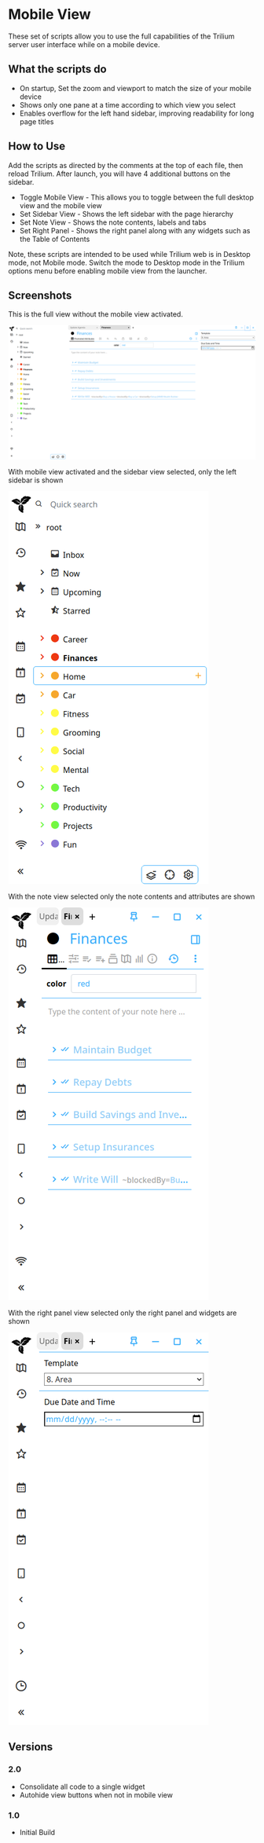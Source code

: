 # Mobile View

These set of scripts allow you to use the full capabilities of the Trilium server user interface while on a mobile device. 

## What the scripts do

* On startup, Set the zoom and viewport to match the size of your mobile device
* Shows only one pane at a time according to which view you select
* Enables overflow for the left hand sidebar, improving readability for long page titles


## How to Use
Add the scripts as directed by the comments at the top of each file, then reload Trilium. After launch, you will have 4 additional buttons on the sidebar. 

* Toggle Mobile View - This allows you to toggle between the full desktop view and the mobile view
* Set Sidebar View - Shows the left sidebar with the page hierarchy
* Set Note View - Shows the note contents, labels and tabs
* Set Right Panel - Shows the right panel along with any widgets such as the Table of Contents

Note, these scripts are intended to be used while Trilium web is in Desktop mode, not Mobile mode. Switch the mode to Desktop mode in the Trilium options menu before enabling mobile view from the launcher.

## Screenshots

This is the full view without the mobile view activated.

![Full View](./Full%20View.png)

With mobile view activated and the sidebar view selected, only the left sidebar is shown

![Sidebar View](./Sidebar%20View.png)

With the note view selected only the note contents and attributes are shown

![Note View](./Note%20View.png)

With the right panel view selected only the right panel and widgets are shown

![Right Panel View](./Right%20Pane%20View.png)

## Versions

### 2.0 
- Consolidate all code to a single widget
- Autohide view buttons when not in mobile view

### 1.0 
- Initial Build